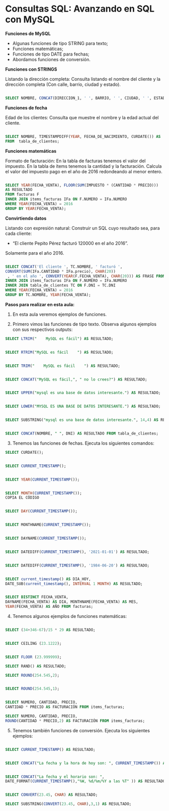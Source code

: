 # Consultas SQL: Avanzando en SQL con MySQL

**Funciones de MySQL**

- Algunas funciones de tipo STRING para texto;
- Funciones matemáticas;
- Funciones de tipo DATE para fechas;
- Abordamos funciones de conversión.


**Funciones con STRINGS**

Listando la dirección completa: Consulta listando el nombre del cliente y la dirección completa (Con calle, barrio, ciudad y estado).

````sql

SELECT NOMBRE, CONCAT(DIRECCION_1, ' ', BARRIO, ' ', CIUDAD, ' ', ESTADO) AS COMPLETO FROM tabla_de_clientes;

````


**Funciones de fecha**

Edad de los clientes: Consulta que muestre el nombre y la edad actual del cliente.

````sql

SELECT NOMBRE, TIMESTAMPDIFF(YEAR, FECHA_DE_NACIMIENTO, CURDATE()) AS    EDAD
FROM  tabla_de_clientes;

````

**Funciones matemáticas**
 
 Formato de facturación: En la tabla de facturas tenemos el valor del impuesto. En la tabla de ítems tenemos la cantidad y la facturación. Calcula el valor del impuesto pago en el año de 2016 redondeando al menor entero.

````sql

SELECT YEAR(FECHA_VENTA), FLOOR(SUM(IMPUESTO * (CANTIDAD * PRECIO))) 
AS RESULTADO
FROM facturas F
INNER JOIN items_facturas IFa ON F.NUMERO = IFa.NUMERO
WHERE YEAR(FECHA_VENTA) = 2016
GROUP BY YEAR(FECHA_VENTA);

````

**Convirtiendo datos** 

Listando con expresión natural: Construir un SQL cuyo resultado sea, para cada cliente:

- “El cliente Pepito Pérez facturó 120000 en el año 2016”.

Solamente para el año 2016.

````sql

SELECT CONCAT('El cliente ', TC.NOMBRE, ' facturó ', 
CONVERT(SUM(IFa.CANTIDAD * IFa.precio), CHAR(20))
 , ' en el año ', CONVERT(YEAR(F.FECHA_VENTA), CHAR(20))) AS FRASE FROM facturas F
INNER JOIN items_facturas IFa ON F.NUMERO = IFa.NUMERO
INNER JOIN tabla_de_clientes TC ON F.DNI = TC.DNI
WHERE YEAR(FECHA_VENTA) = 2016
GROUP BY TC.NOMBRE, YEAR(FECHA_VENTA);

````

**Pasos para realizar en esta aula:**

1) En esta aula veremos ejemplos de funciones.

2) Primero vimos las funciones de tipo texto. Observa algunos ejemplos con sus respectivos outputs:


````sql
SELECT LTRIM("    MySQL es fácil") AS RESULTADO;

````




````sql

SELECT RTRIM("MySQL es fácil    ") AS RESULTADO;

````

````sql

SELECT TRIM("    MySQL es fácil    ") AS RESULTADO;

````

````sql

SELECT CONCAT("MySQL es fácil,", " no lo crees?") AS RESULTADO;

````

````sql

SELECT UPPER("mysql es una base de datos interesante.") AS RESULTADO;

````

````sql

SELECT LOWER("MYSQL ES UNA BASE DE DATOS INTERESANTE.") AS RESULTADO;

````

````sql

SELECT SUBSTRING("mysql es una base de datos interesante.", 14,4) AS RESULTADO;

````

````sql

SELECT CONCAT(NOMBRE, " ", DNI) AS RESULTADO FROM tabla_de_clientes;

````

3) Tenemos las funciones de fechas. Ejecuta los siguientes comandos:

````sql
SELECT CURDATE();

````

````sql

SELECT CURRENT_TIMESTAMP();

````

````sql

SELECT YEAR(CURRENT_TIMESTAMP());

````

````sql

SELECT MONTH(CURRENT_TIMESTAMP());
COPIA EL CÓDIGO

````

````sql

SELECT DAY(CURRENT_TIMESTAMP());

````

````sql

SELECT MONTHNAME(CURRENT_TIMESTAMP());

````

````sql

SELECT DAYNAME(CURRENT_TIMESTAMP());

````

````sql

SELECT DATEDIFF(CURRENT_TIMESTAMP(), '2021-01-01') AS RESULTADO;

````

````sql

SELECT DATEDIFF(CURRENT_TIMESTAMP(), '1984-06-20') AS RESULTADO;

````

````sql

SELECT current_timestamp() AS DIA_HOY, 
DATE_SUB(current_timestamp(), INTERVAL 1 MONTH) AS RESULTADO;

````

````sql

SELECT DISTINCT FECHA_VENTA,
DAYNAME(FECHA_VENTA) AS DIA, MONTHNAME(FECHA_VENTA) AS MES, 
YEAR(FECHA_VENTA) AS AÑO FROM facturas;

````


4) Tenemos algunos ejemplos de funciones matemáticas:


````sql

SELECT (34+346-67)/15 * 29 AS RESULTADO;


````


````sql

SELECT CEILING (23.1222);


````


````sql

SELECT FLOOR (23.999999);

````


````sql
SELECT RAND() AS RESULTADO;

````


````sql
SELECT ROUND(254.545,2);

````


````sql

SELECT ROUND(254.545,1);

````


````sql

SELECT NUMERO, CANTIDAD, PRECIO, 
CANTIDAD * PRECIO AS FACTURACIÓN FROM items_facturas;

````


````sql
SELECT NUMERO, CANTIDAD, PRECIO, 
ROUND(CANTIDAD * PRECIO,2) AS FACTURACIÓN FROM items_facturas;


````


5) Tenemos también funciones de conversión. Ejecuta los siguientes ejemplos:


````sql

SELECT CURRENT_TIMESTAMP() AS RESULTADO;

````

````sql

SELECT CONCAT("La fecha y la hora de hoy son: ", CURRENT_TIMESTAMP()) AS RESULTADO;

````

````sql

SELECT CONCAT("La fecha y el horario son: ",
DATE_FORMAT(CURRENT_TIMESTAMP(),"%W, %d/%m/%Y a las %T" )) AS RESULTADO;

````

````sql

SELECT CONVERT(23.45, CHAR) AS RESULTADO;

````

````sql
SELECT SUBSTRING(CONVERT(23.45, CHAR),3,1) AS RESULTADO;

````